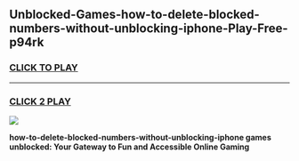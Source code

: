 
## Unblocked-Games-how-to-delete-blocked-numbers-without-unblocking-iphone-Play-Free-p94rk
<h3>
<a href="https://premium76.site?title=how-to-delete-blocked-numbers-without-unblocking-iphone&ref=12A">CLICK TO PLAY</a></h3>
<hr>

<h3>
<a href="https://premium76.site?title=how-to-delete-blocked-numbers-without-unblocking-iphone&ref=12A">CLICK 2 PLAY</a>
  
</h3>

<a href="https://premium76.site?title=how-to-delete-blocked-numbers-without-unblocking-iphone&ref=12A"><img src="https://clearcache.store/games.png"></a>


**how-to-delete-blocked-numbers-without-unblocking-iphone games unblocked: Your Gateway to Fun and Accessible Online Gaming**
